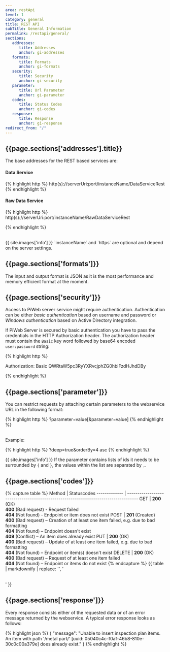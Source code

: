 ```yaml
---
area: restApi
level: 1
category: general
title: REST API
subTitle: General Information
permalink: /restapi/general/
sections:
   addresses: 
      title: Addresses
      anchor: gi-addresses
   formats: 
      title: Formats
      anchor: gi-formats
   security: 
      title: Security
      anchor: gi-security
   parameter: 
      title: Url Parameter
      anchor: gi-parameter
   codes: 
      title: Status Codes
      anchor: gi-codes
   response: 
      title: Response
      anchor: gi-response
redirect_from: "/"
---
```


<h2 id="{{page.sections['addresses'].anchor}}">{{page.sections['addresses'].title}}</h2>

The base addresses for the REST based services are:

#### Data Service

{% highlight http %}
http(s)://serverUri:port/instanceName/DataServiceRest
{% endhighlight %}

#### Raw Data Service

{% highlight http %}
http(s)://serverUri:port/instanceName/RawDataServiceRest

{% endhighlight %}

<br/>
{{ site.images['info'] }} `instanceName` and `https` are optional and depend on the server settings.

## {{page.sections['formats']}}

The input and output format is JSON as it is the most performance and memory efficient format at the moment.

## {{page.sections['security']}}
Access to PiWeb server service might require authentication. Authentication can be either *basic authentication* based on username and password or *Windows authentication* based on Active Directory integration.

If PiWeb Server is secured by basic authentication you have to pass the credentials in the HTTP Authorization header. The authorization header must contain the `Basic` key word followed by base64 encoded `user:password` string:

{% highlight http %}

Authorization: Basic QWRtaW5pc3RyYXRvcjphZG0hbiFzdHJhdDBy

{% endhighlight %}

## {{page.sections['parameter']}}

You can restrict requests by attaching certain parameters to the webservice URL in the following format:

{% highlight http %}
?parameter=value[&parameter=value] 
{% endhighlight %}

<br/>Example: 

{% highlight http %}
?deep=true&orderBy=4 asc
{% endhighlight %}

{{ site.images['info'] }} If the parameter contains lists of ids it needs to be surrounded by `{` and `}`, the values within the list are separated by `,`.

## {{page.sections['codes']}}

{% capture table %}
Method        | Statuscodes
------------- | -----------------------------------------------------------------------------------
GET           | **200** (OK)<br> **400** (Bad request) - Request failed <br> **404** (Not found) - Endpoint or item does not exist 
POST           | **201** (Created)<br> **400** (Bad request) – Creation of at least one item failed, e.g. due to bad formatting <br> **404** (Not found) – Endpoint doesn't exist <br> **409** (Conflict) – An item does already exist
PUT          | **200** (OK)<br> **400** (Bad request) –  Update of at least one item failed, e.g. due to bad formatting <br> **404** (Not found) – Endpoint or item(s) doesn't exist
DELETE        | **200** (OK)<br>**400** (Bad request) – Request of at least one item failed <br> **404** (Not found) – Endpoint or items do not exist
{% endcapture %}
{{ table | markdownify | replace: '<table>', '<table class="table table-hover">' }}


## {{page.sections['response']}}
Every response consists either of the requested data or of an error message returned by the webservice. A typical error response looks as follows:

{% highlight json %}
{
   "message": "Unable to insert inspection plan items. An item with path '/metal part/' 
               [uuid: 05040c4c-f0af-46b8-810e-30c0c00a379e] does already exist."
}
{% endhighlight %}
